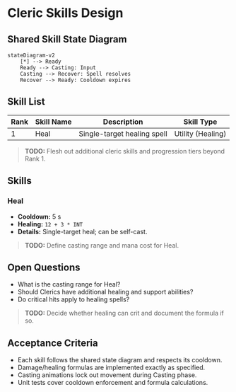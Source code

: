 # Cleric Skills Design

## Shared Skill State Diagram
```mermaid
stateDiagram-v2
    [*] --> Ready
    Ready --> Casting: Input
    Casting --> Recover: Spell resolves
    Recover --> Ready: Cooldown expires
```

## Skill List

| Rank | Skill Name | Description | Skill Type |
| --- | --- | --- | --- |
| 1 | Heal | Single-target healing spell | Utility (Healing) |

> **TODO:** Flesh out additional cleric skills and progression tiers beyond Rank 1.

## Skills
### Heal
- **Cooldown:** 5 s
- **Healing:** `12 + 3 * INT`
- **Details:** Single-target heal; can be self-cast.
> **TODO:** Define casting range and mana cost for Heal.

## Open Questions
- What is the casting range for Heal?
- Should Clerics have additional healing and support abilities?
- Do critical hits apply to healing spells?
> **TODO:** Decide whether healing can crit and document the formula if so.

## Acceptance Criteria
- Each skill follows the shared state diagram and respects its cooldown.
- Damage/healing formulas are implemented exactly as specified.
- Casting animations lock out movement during Casting phase.
- Unit tests cover cooldown enforcement and formula calculations.
